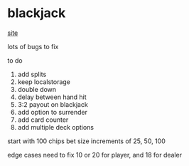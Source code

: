 # blackjack

[site](https://adnjoo.github.io/blackjack/)

lots of bugs to fix

to do 
1) add splits
2) keep localstorage
3) double down
4) delay between hand hit 
5) 3:2 payout on blackjack
6) add option to surrender
7) add card counter
8) add multiple deck options

start with 100 chips
bet size increments of 25, 50, 100

edge cases
need to fix 10 or 20 for player, and 18 for dealer
